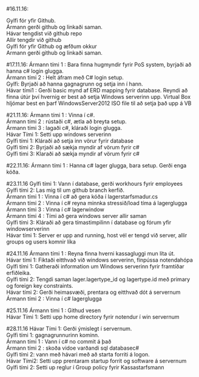 #16.11.16:

Gylfi fór yfir Github.<br />
Ármann gerði github og linkaði saman. <br />
Hávar tengdist við github repo<br />
Allir tengdir við github<br />
Gylfi fór yfir Github og æfðum okkur<br />
Armann gerði github og linkaði saman. <br />

#17.11.16:
Ármann tími 1 : Bara finna hugmyndir fyrir PoS system, byrjaði að hanna c# login glugga. <br />
Ármann tími 2 : Helt áfram með C# login setup.<br />
Gylfi: Byrjaði að hanna gagnagrunn og setja inn í hann.<br />
Hávar tími1 :  Gerði basic mynd af ERD mapping fyrir database. Reyndi að finna útúr því hvernig er best að setja Windows serverinn upp. Virtual Box hljómar best en þarf WindowsServer2012 ISO file til að setja það upp á VB<br />

#21.11.16:
Ármann tími 1 : Vinna í c#. <br />
Ármann tími 2 : rústaði c#, ætla að breyta setup. <br />
Ármann tími 3 : lagaði c#, kláraði login glugga. <br />
Hávar Tími 1: Setti upp windows serverinn<br />
Gylfi tími 1: Kláraði að setja inn vörur fyrir database<br />
Gylfi tími 2: Byrjaði að sækja myndir af vörum fyrir c#<br />
Gylfi timi 3: Klaraði að sækja myndir af vörum fyrir c#<br />

#22.11.16:
Ármann tími 1 : Hanna c# lager glugga, bara setup. Gerði enga kóða.<br />

#23.11.16
Gylfi tími 1: Vann í database, gerði workhours fyrir employees<br />
Gylfi tími 2: Las mig til um github branch kerfið.<br />
Ármann tími 1 : Vinna í c# að gera kóða í lagerstarfsmadur.cs<br />
Ármann tími 2 : Vinna í c# reyna minnka stressið/load tíma á lagerglugga <br />
Ármann tími 3 : Vinna í c# lagerwindow<br />
Ármann tími 4 : Tími að gera windows server allir saman<br />
Gylfi tími 3: Kláraði að gera tímastimpilinn í database og fórum yfir windowserverinn<br />
Hávar tími 1: Server er upp and running, host vél er tengd við server, allir groups og users komnir líka<br />

#24.11.16
Ármann tími 1 : Reyna finna hverni kassagluggi mun líta út.<br />
Hávar tími 1: Fiktaði eitthvað við windows serverinn, fínpússa notendahópa<br />
Gylfi tími 1: Gatheraði information um Windows serverinn fyrir framtíðar erfiðleika.<br />
Gylfi tími 2: Tengdi saman lager.lagertype_id og lagertype.id með primary og foreign key constraints.<br />
Hávar tími 2: Gerði heimasvæði, prentara og eitthvað dót á servernum <br />
Ármann tími 2 : Vinna í c# lagerglugga <br />

#25.11.16
Ármann tími 1 : Githud vesen<br />
Hávar Tími 1: Setti upp home directory fyrir notendur í win servernum<br />

#28.11.16
Hávar Tími 1: Gerði ýmislegt í servernum. <br />
Gylfi tími 1: gagnagrunnurinn kominn. <br />
Ármann tími 1 : Vann í c# no commit á það <br />
Ármann tími 2 : skoða vidoe varðandi sql databasec#<br />
Gylfi tími 2: vann með hávari með að starta forriti á logon.<br />
Hávar Tími2: Setti upp prentaram startup forrit og software á servernum <br />
Gylfi tími 2: Setti up reglur í Group policy fyrir Kassastarfsmann<br />
